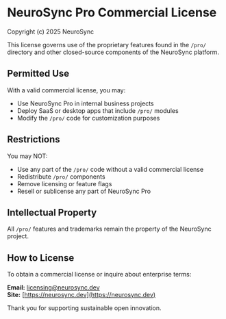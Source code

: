 # NeuroSync Pro Commercial License

Copyright (c) 2025 NeuroSync

This license governs use of the proprietary features found in the `/pro/` directory 
and other closed-source components of the NeuroSync platform.

## Permitted Use
With a valid commercial license, you may:
- Use NeuroSync Pro in internal business projects
- Deploy SaaS or desktop apps that include `/pro/` modules
- Modify the `/pro/` code for customization purposes

## Restrictions
You may NOT:
- Use any part of the `/pro/` code without a valid commercial license
- Redistribute `/pro/` components
- Remove licensing or feature flags
- Resell or sublicense any part of NeuroSync Pro

## Intellectual Property
All `/pro/` features and trademarks remain the property of the NeuroSync project.

## How to License
To obtain a commercial license or inquire about enterprise terms:

**Email:** licensing@neurosync.dev  
**Site:** [https://neurosync.dev](https://neurosync.dev)

Thank you for supporting sustainable open innovation.